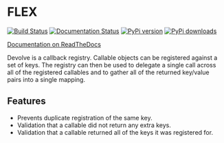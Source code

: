 # FLEX

[![Build Status](https://travis-ci.org/simpleenergy/devolve.png)](https://travis-ci.org/simpleenergy/devolve)
[![Documentation Status](https://readthedocs.org/projects/devolve-swagger/badge/?version=latest)](https://readthedocs.org/projects/devolve-swagger/?badge=latest)
[![PyPi version](https://pypip.in/v/devolve/badge.png)](https://pypi.python.org/pypi/devolve)
[![PyPi downloads](https://pypip.in/d/devolve/badge.png)](https://pypi.python.org/pypi/devolve)
   

[Documentation on ReadTheDocs](http://devolve.readthedocs.org/en/latest/)


Devolve is a callback registry.  Callable objects can be registered against a
set of keys.  The registry can then be used to delegate a single call across
all of the registered callables and to gather all of the returned key/value
pairs into a single mapping.


## Features

* Prevents duplicate registration of the same key.
* Validation that a callable did not return any extra keys.
* Validation that a callable returned all of the keys it was registered for.
